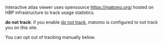 Interactive atlas viewer uses opensource <https://matomo.org/> hosted on HBP infrastructure to track usage statistics.

**do not track**: if you enable [do not track](https://en.wikipedia.org/wiki/Do_Not_Track), matomo is configured to not track you on this site.

You can opt out of tracking manually below.